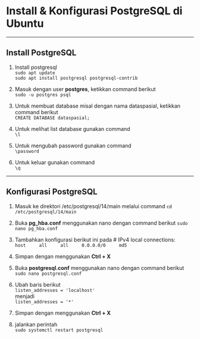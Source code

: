 # Install & Konfigurasi PostgreSQL di Ubuntu

___   

## Install PostgreSQL

1. Install postgresql   
`sudo apt update`   
`sudo apt install postgresql postgresql-contrib`   

2. Masuk dengan user <b>postgres</b>, ketikkan command berikut   
`sudo -u postgres psql`   

3. Untuk membuat database misal dengan nama dataspasial, ketikkan command berikut   
`CREATE DATABASE dataspasial;`   

4. Untuk melihat list database gunakan command   
`\l`   

5. Untuk mengubah password gunakan command   
`\password`   

6. Untuk keluar gunakan command   
`\q`   

___   

## Konfigurasi PostgreSQL

1. Masuk ke direktori /etc/postgresql/14/main melalui command
`cd /etc/postgresql/14/main`   

2. Buka <b>pg_hba.conf</b> menggunakan nano dengan command berikut
`sudo nano pg_hba.conf`   

3. Tambahkan konfigurasi berikut ini pada # IPv4 local connections:  
`host     all     all     0.0.0.0/0     md5`   

4. Simpan dengan menggunakan <b>Ctrl + X</b>   
5. Buka <b>postgresql.conf</b> menggunakan nano dengan command berikut   
`sudo nano postgresql.conf`   

6. Ubah baris berikut   
`listen_addresses = 'localhost'`   
menjadi   
`listen_addresses = '*'`   

7. Simpan dengan menggunakan <b>Ctrl + X</b>

8. jalankan perintah   
`sudo systemctl restart postgresql`   